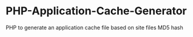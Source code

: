 PHP-Application-Cache-Generator
===============================

PHP to generate an application cache file based on site files MD5 hash
